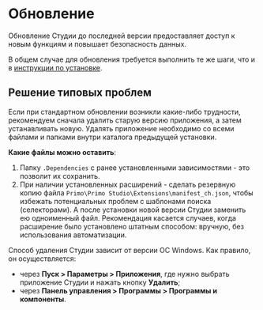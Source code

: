 # Обновление 

Обновление Студии до последней версии предоставляет доступ к новым функциям и повышает безопасность данных. 

В общем случае для обновления требуется выполнить те же шаги, что и в [инструкции по установке](https://docs.primo-rpa.ru/primo-rpa/primo-studio/installation).

## Решение типовых проблем

 Если при стандартном обновлении возникли какие-либо трудности, рекомендуем сначала удалить старую версию приложения, а затем устанавливать новую. Удалять приложение необходимо со всеми файлами и папками внутри каталога предыдущей установки.

**Какие файлы можно оставить**: 
1. Папку `.Dependencies` с ранее установленными зависимостями - это позволит их сохранить.
2. При наличии установленных расширений - сделать резервную копию файла `Primo\Primo Studio\Extensions\manifest_ch.json`, чтобы избежать потенциальных проблем с шаблонами поиска (селекторами). А после установки новой версии Студии заменить ею одноименный файл. Рекомендация касается случаев, когда расширение было установлено штатным способом: вручную, без использования автоматизации.

Способ удаления Студии зависит от версии ОС Windows. Как правило, он осуществляется:
* через **Пуск > Параметры > Приложения**, где нужно выбрать приложение Студии и нажать кнопку **Удалить**; 
* через **Панель управления > Программы > Программы и компоненты**.
